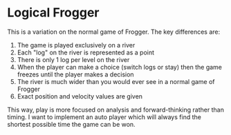 # Logical Frogger

This is a variation on the normal game of Frogger. The key differences are: 

 1. The game is played exclusively on a river
 2. Each "log" on the river is represented as a point
 3. There is only 1 log per level on the river
 4. When the player can make a choice (switch logs or stay) then the game freezes until the player makes a decision
 5. The river is much wider than you would ever see in a normal game of Frogger
 6. Exact position and velocity values are given

This way, play is more focused on analysis and forward-thinking rather than timing. I want to implement an auto player which will always find the shortest possible time the game can be won.